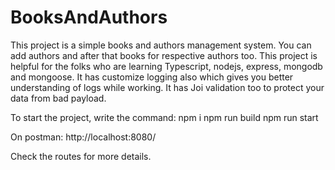 # BooksAndAuthors

This project is a simple books and authors management system. You can add authors and after that books for respective authors too.
This project is helpful for the folks who are learning Typescript, nodejs, express, mongodb and mongoose.
It has customize logging also which gives you better understanding of logs while working.
It has Joi validation too to protect your data from bad payload.

To start the project, write the command:
npm i
npm run build
npm run start

On postman:
http://localhost:8080/

Check the routes for more details.
